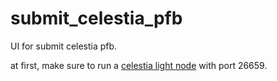# submit_celestia_pfb

UI for submit celestia pfb.

at first, make sure to run a [celestia light node](https://docs.celestia.org/nodes/light-node/) with port 26659.
